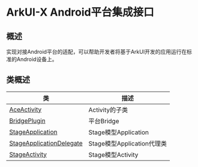 # ArkUI-X Android平台集成接口

## 概述

实现对接Android平台的适配，可以帮助开发者将基于ArkUI开发的应用运行在标准的Android设备上。

## 类概述

| 类    | 描述               |
| ----------- | ---------------------------------- |
| [AceActivity](AceActivity.md) | Activity的子类 |
| [BridgePlugin](BridgePlugin.md) | 平台Bridge |
| [StageApplication](StageApplication.md) | Stage模型Application |
| [StageApplicationDelegate](StageApplicationDelegate.md) | Stage模型Application代理类 |
| [StageActivity](StageActivity.md) | Stage模型Activity |

